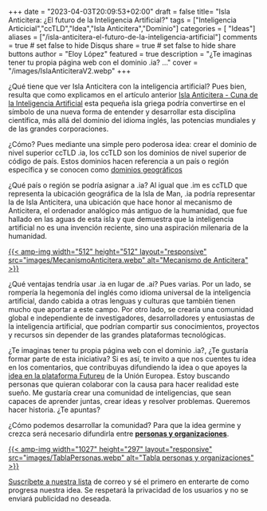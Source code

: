 +++
date = "2023-04-03T20:09:53+02:00"
draft = false
title= "Isla Anticitera: ¿El futuro de la Inteligencia Artificial?"
tags = ["Inteligencia Articicial","ccTLD","Idea","Isla Anticitera","Dominio"]
categories = [ "Ideas"]
aliases = ["/isla-anticitera-el-futuro-de-la-inteligencia-artificial"]
comments = true	# set false to hide Disqus
share = true	# set false to hide share buttons
author = "Eloy López"
featured = true
description = "¿Te imaginas tener tu propia página web con el dominio .ia? ..."
cover = "/images/IslaAnticiteraV2.webp"
+++

¿Qué tiene que ver Isla Anticitera con la inteligencia artificial? Pues bien, resulta que como explicamos en el artículo anterior [Isla Anticitera - Cuna de la Inteligencia Artificial](https://deft.work/blog/2022/09/16/isla-anticitera-cuna-de-la-inteligencia-artificial) esta pequeña isla griega podría convertirse en el símbolo de una nueva forma de entender y desarrollar esta disciplina científica, más allá del dominio del idioma inglés, las potencias mundiales y de las grandes corporaciones.

¿Cómo? Pues mediante una simple pero poderosa idea: crear el dominio de nivel superior ccTLD .ia, los ccTLD son los dominios de nivel superior de código de país. Estos dominios hacen referencia a un país o región específica y se conocen como [dominios geográficos](https://www.ionos.es/digitalguide/dominios/extensiones-de-dominio/cctld-la-lista-completa-de-dominios-por-pais/)

¿Qué país o región se podría asignar a .ia? Al igual que .im es ccTLD que representa la ubicación geográfica de la Isla de Man, .ia podría representar la de Isla Anticitera, una ubicación que hace honor al mecanismo de Anticitera, el ordenador analógico más antiguo de la humanidad, que fue hallado en las aguas de esta isla y que demuestra que la inteligencia artificial no es una invención reciente, sino una aspiración milenaria de la humanidad.

[{{< amp-img width="512" height="512" layout="responsive" src="images/MecanismoAnticitera.webp" alt="Mecanismo de Anticitera" >}}](https://deft.work/blog/2022/09/16/isla-anticitera-cuna-de-la-inteligencia-artificial)

¿Qué ventajas tendría usar .ia en lugar de .ai? Pues varias. Por un lado, se rompería la hegemonía del inglés como idioma universal de la inteligencia artificial, dando cabida a otras lenguas y culturas que también tienen mucho que aportar a este campo. Por otro lado, se crearía una comunidad global e independiente de investigadores, desarrolladores y entusiastas de la inteligencia artificial, que podrían compartir sus conocimientos, proyectos y recursos sin depender de las grandes plataformas tecnológicas.

¿Te imaginas tener tu propia página web con el dominio .ia?, ¿Te gustaría formar parte de esta iniciativa? Si es así, te invito a que nos cuentes tu idea en los comentarios, que contribuyas difundiendo la idea o que apoyes la [idea en la plataforma Futureu](https://futureu.europa.eu/processes/Digital/f/15/proposals/27592?locale=es) de la Unión Europea. Estoy buscando personas que quieran colaborar con la causa para hacer realidad este sueño. Me gustaría crear una comunidad de inteligencias, que sean capaces de aprender juntas, crear ideas y resolver problemas. Queremos hacer historia. ¿Te apuntas?

¿Cómo podemos desarrollar la comunidad? Para que la idea germine y crezca será necesario difundirla entre [**personas y organizaciones**](https://docs.google.com/spreadsheets/d/1-6lBWrMexLKKDpfI2u8zKnvit3mXeZT9Zs6ngZk4glI/edit?usp=sharing).

[{{< amp-img width="1027" height="297" layout="responsive" src="images/TablaPersonas.webp" alt="Tabla personas y organizaciones" >}}](https://docs.google.com/spreadsheets/d/1-6lBWrMexLKKDpfI2u8zKnvit3mXeZT9Zs6ngZk4glI/edit?usp=sharing)


[Suscríbete a nuestra lista](https://docs.google.com/forms/d/e/1FAIpQLSeptFS3-XMVTeBFQzDEl1O55hkXhtOgYmMSEfpLLJk11UZEOA/viewform?usp=sf_link) de correo y sé el primero en enterarte de como progresa nuestra idea. Se respetará la privacidad de los usuarios y no se enviará publicidad no deseada.

<!-- [{{< amp-img width="1248" height="698" layout="responsive" src="images/QuijoteIA.webp" alt="Quijote" >}}](https://www.abc.es/opinion/abci-inteligencia-artificial-espanol-201903272343_noticia.html) -->
